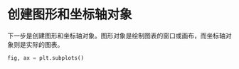 # 创建图形和坐标轴对象

下一步是创建图形和坐标轴对象。图形对象是绘制图表的窗口或画布，而坐标轴对象则是实际的图表。

```python
fig, ax = plt.subplots()
```
